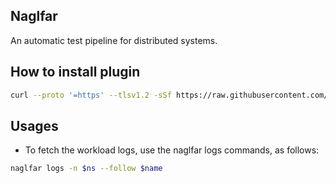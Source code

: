 ## Naglfar

An automatic test pipeline for distributed systems.

## How to install plugin

```sh
curl --proto '=https' --tlsv1.2 -sSf https://raw.githubusercontent.com/PingCAP-QE/Naglfar/master/scripts/kubectl-naglfar-installer.sh | sh
```

## Usages

* To fetch the workload logs, use the naglfar logs commands, as follows:

```sh
naglfar logs -n $ns --follow $name
```
